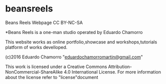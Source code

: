 # beansreels
Beans Reels Webpage	CC BY-NC-SA

*Beans Reels is a one-man studio operated by Eduardo Chamorro

This website works as online portfolio,showcase and workshops,tutorials platform of works develloped.


(c)2016  Eduardo Chamorro "eduardochamorromartin@gmail.com"


This work is licensed under a Creative Commons Attribution-NonCommercial-ShareAlike 4.0 International License.
For more information about the license refer to "license"document
